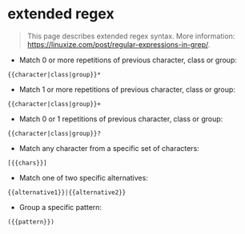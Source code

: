# extended regex

> This page describes extended regex syntax.
> More information: <https://linuxize.com/post/regular-expressions-in-grep/>.

- Match 0 or more repetitions of previous character, class or group:

`{{character|class|group}}*`

- Match 1 or more repetitions of previous character, class or group:

`{{character|class|group}}+`

- Match 0 or 1 repetitions of previous character, class or group:

`{{character|class|group}}?`

- Match any character from a specific set of characters:

`[{{chars}}]`

- Match one of two specific alternatives:

`{{alternative1}}|{{alternative2}}`

- Group a specific pattern:

`({{pattern}})`
